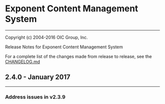 # Exponent Content Management System

----------

Copyright (c) 2004-2016 OIC Group, Inc.

Release Notes for Exponent Content Management System

For a complete list of the changes made from release to release, see the [CHANGELOG.md](CHANGELOG.md)

## 2.4.0 - January 2017

----------

### Address issues in v2.3.9